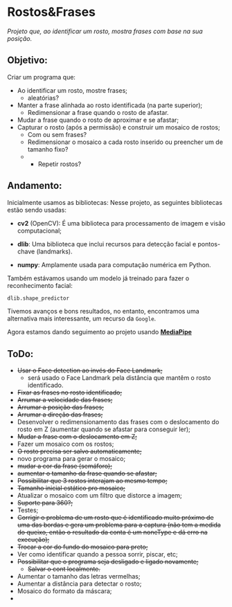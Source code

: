 # Rostos&Frases
_Projeto que, ao identificar um rosto, mostra frases com base na sua posição._

## Objetivo:
Criar um programa que:
* Ao identificar um rosto, mostre frases;
   * aleatórias?
* Manter a frase alinhada ao rosto identificada (na parte superior);
   * Redimensionar a frase quando o rosto de afastar.
* Mudar a frase quando o rosto de aproximar e se afastar;
* Capturar o rosto (após a permissão) e construir um mosaico de rostos;
   * Com ou sem frases?
   * Redimensionar o mosaico a cada rosto inserido ou preencher um de tamanho fixo?
   * * Repetir rostos?

## Andamento:

Inicialmente usamos as bibliotecas:
Nesse projeto, as seguintes bibliotecas estão sendo usadas:

* **cv2** (OpenCV): É uma biblioteca para processamento de imagem e visão computacional;

* **dlib**: Uma biblioteca que inclui recursos para detecção facial e pontos-chave (landmarks).

* **numpy**: Amplamente usada para computação numérica em Python.

Também estávamos usando um modelo já treinado para fazer o reconhecimento facial:
```python
dlib.shape_predictor
```

Tivemos avanços e bons resultados, no entanto, encontramos uma alternativa mais interessante, um recurso da `Google`.

Agora estamos dando seguimento ao projeto usando [**MediaPipe**](https://developers.google.com/mediapipe/solutions/vision/face_detector)

## ToDo:
* ~~Usar o Face detection ao invés do Face Landmark;~~
    * será usado o Face Landmark pela distância que mantêm o rosto identificado.
* ~~Fixar as frases no rosto identificado;~~
* ~~Arrumar a velocidade das frases;~~
* ~~Arrumar a posição das frases;~~
* ~~Arrumar a direção das frases;~~
* Desenvolver o redimensionamento das frases com o deslocamento do rosto em Z (aumentar quando se afastar para conseguir ler);
* ~~Mudar a frase com o deslocamento em Z;~~
* Fazer um mosaico com os rostos;
* ~~O rosto precisa ser salvo automaticamente;~~
* novo programa para gerar o mosaico;
* ~~mudar a cor da frase (semáforo);~~
* ~~aumentar o tamanho da frase quando se afastar;~~
* ~~Possibilitar que 3 rostos interajam ao mesmo tempo;~~
* ~~Tamanho inicial estático pro mosaico;~~
* Atualizar o mosaico com um filtro que distorce a imagem;
* ~~Suporte para 360?;~~
* Testes;
* ~~Corrigir o problema de um rosto que é identificado muito próximo de uma das bordas e gera um problema para a captura (não tem a medida do queixo, então o resultado da conta é um noneType e dá erro na execução);~~
* ~~Trocar a cor do fundo do mosaico para preto;~~
* Ver como identificar quando a pessoa sorrir, piscar, etc;
* ~~Possibilitar que o programa seja desligado e ligado novamente;~~
   * ~~Salvar o cont localmente.~~
* Aumentar o tamanho das letras vermelhas;
* Aumentar a distância para detectar o rosto;
* Mosaico do formato da máscara;
* 
